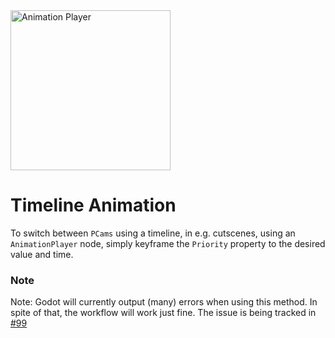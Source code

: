 <img alt="Animation Player" src="/assets/icons/animation-player.svg" height="256" width="256"/>

# Timeline Animation
To switch between `PCams` using a timeline, in e.g. cutscenes, using an `AnimationPlayer` node, simply keyframe the `Priority` property to the desired value and time.

### Note
Note: Godot will currently output (many) errors when using this method. In spite of that, the workflow will work just fine. The issue is being tracked in [#99](https://github.com/ramokz/phantom-camera/issues/99)